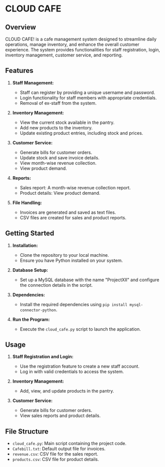 # CLOUD CAFE

## Overview

CLOUD CAFE! is a cafe management system designed to streamline daily operations, manage inventory, and enhance the overall customer experience. The system provides functionalities for staff registration, login, inventory management, customer service, and reporting.

## Features

1. **Staff Management:**
   - Staff can register by providing a unique username and password.
   - Login functionality for staff members with appropriate credentials.
   - Removal of ex-staff from the system.

2. **Inventory Management:**
   - View the current stock available in the pantry.
   - Add new products to the inventory.
   - Update existing product entries, including stock and prices.

3. **Customer Service:**
   - Generate bills for customer orders.
   - Update stock and save invoice details.
   - View month-wise revenue collection.
   - View product demand.

4. **Reports:**
   - Sales report: A month-wise revenue collection report.
   - Product details: View product demand.

5. **File Handling:**
   - Invoices are generated and saved as text files.
   - CSV files are created for sales and product reports.

## Getting Started

1. **Installation:**
   - Clone the repository to your local machine.
   - Ensure you have Python installed on your system.

2. **Database Setup:**
   - Set up a MySQL database with the name "ProjectXII" and configure the connection details in the script.

3. **Dependencies:**
   - Install the required dependencies using `pip install mysql-connector-python`.

4. **Run the Program:**
   - Execute the `cloud_cafe.py` script to launch the application.

## Usage

1. **Staff Registration and Login:**
   - Use the registration feature to create a new staff account.
   - Log in with valid credentials to access the system.

2. **Inventory Management:**
   - Add, view, and update products in the pantry.

3. **Customer Service:**
   - Generate bills for customer orders.
   - View sales reports and product details.

## File Structure

- `cloud_cafe.py`: Main script containing the project code.
- `Cafebill.txt`: Default output file for invoices.
- `revenue.csv`: CSV file for the sales report.
- `products.csv`: CSV file for product details.
